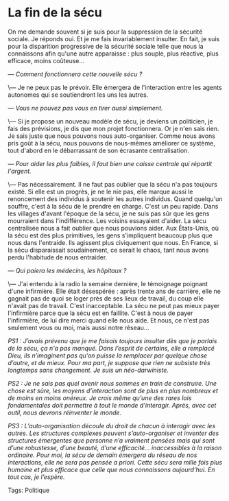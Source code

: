 # La fin de la sécu

On me demande souvent si je suis pour la suppression de la sécurité sociale. Je réponds oui. Et je me fais invariablement insulter. En fait, je suis pour la disparition progressive de la sécurité sociale telle que nous la connaissons afin qu'une autre apparaisse : plus souple, plus réactive, plus efficace, moins coûteuse...

*— Comment fonctionnera cette nouvelle sécu ?*

\— Je ne peux pas le prévoir. Elle émergera de l'interaction entre les agents autonomes qui se soutiendront les uns les autres.

*— Vous ne pouvez pas vous en tirer aussi simplement.*

\— Si je propose un nouveau modèle de sécu, je deviens un politicien, je fais des prévisions, je dis que mon projet fonctionnera. Or je n'en sais rien. Je sais juste que nous pouvons nous auto-organiser. Comme nous avons pris goût à la sécu, nous pouvons de nous-mêmes améliorer ce système, tout d'abord en le débarrassant de son écrasante centralisation.

*— Pour aider les plus faibles, il faut bien une caisse centrale qui répartit l'argent.*

\— Pas nécessairement. Il ne faut pas oublier que la sécu n'a pas toujours existé. Si elle est un progrès, je ne le nie pas, elle marque aussi le renoncement des individus à soutenir les autres individus. Quand quelqu'un souffre, c'est à la sécu de le prendre en charge. C'est un peu rapide. Dans les villages d'avant l'époque de la sécu, je ne suis pas sûr que les gens mourraient dans l'indifférence. Les voisins essayaient d'aider. La sécu centralisée nous a fait oublier que nous pouvions aider. Aux États-Unis, où la sécu est des plus primitives, les gens s'impliquent beaucoup plus que nous dans l'entraide. Ils agissent plus civiquement que nous. En France, si la sécu disparaissait soudainement, ce serait le chaos, tant nous avons perdu l'habitude de nous entraider.

*— Qui paiera les médecins, les hôpitaux ?*

\— J'ai entendu à la radio la semaine dernière, le témoignage poignant d'une infirmière. Elle était désespérée : après trente ans de carrière, elle ne gagnait pas de quoi se loger près de ses lieux de travail, du coup elle n'avait pas de travail. C'est inacceptable. La sécu ne peut pas mieux payer l'infirmière parce que la sécu est en faillite. C'est à nous de payer l'infirmière, de lui dire merci quand elle nous aide. Et nous, ce n'est pas seulement vous ou moi, mais aussi notre réseau...

*PS1 : J’avais prévenu que je me faisais toujours insulter dès que je parlais de la sécu, ça n'a pas manqué. Dans l’esprit de certains, elle a remplacé Dieu, ils n’imaginent pas qu’on puisse la remplacer par quelque chose d’autre, et de mieux. Pour ma part, je suppose que rien ne subsiste très longtemps sans changement. Je suis un néo-darwiniste.*

*PS2 : Je ne sais pas quel avenir nous sommes en train de construire. Une chose est sûre, les moyens d’interaction sont de plus en plus nombreux et de moins en moins onéreux. Je crois même qu’une des rares lois fondamentales doit permettre à tout le monde d’interagir. Après, avec cet outil, nous devrons réinventer le monde.*

*PS3 : L’auto-organisation découle du droit de chacun à interagir avec les autres. Les structures complexes peuvent s’auto-organiser et inventer des structures émergentes que personne n’a vraiment pensées mais qui sont d’une robustesse, d’une beauté, d’une efficacité… inaccessibles à la raison ordinaire. Pour moi, la sécu de demain émergera du réseau de nos interactions, elle ne sera pas pensée a priori. Cette sécu sera mille fois plus humaine et plus efficace que celle que nous connaissons aujourd’hui. En tout cas, je l’espère.*

Tags: Politique